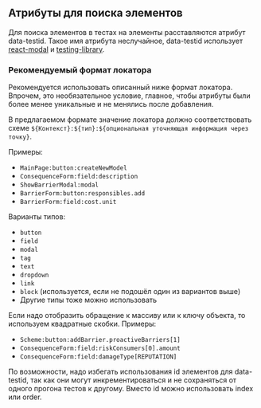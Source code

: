 ## Атрибуты для поиска элементов

Для поиска элементов в тестах на элементы расставляются атрибут data-testid.
Такое имя атрибута неслучайное, data-testid использует [react-modal](https://github.com/reactjs/react-modal) и [testing-library](https://testing-library.com).

### Рекомендуемый формат локатора

Рекомендуется использовать описанный ниже формат локатора. Впрочем, это необязательное условие, главное, чтобы атрибуты были более менее уникальные и не менялись после добавления.

В предлагаемом формате значение локатора должно соответствовать схеме `${Контекст}:${тип}:${опциональная уточняющая информация через точку}`.

Примеры:

- `MainPage:button:createNewModel`
- `ConsequenceForm:field:description`
- `ShowBarrierModal:modal`
- `BarrierForm:button:responsibles.add`
- `BarrierForm:field:cost.unit`

Варианты типов:

- `button`
- `field`
- `modal`
- `tag`
- `text`
- `dropdown`
- `link`
- `block` (используется, если не подошёл один из вариантов выше)
- Другие типы тоже можно использовать

Если надо отобразить обращение к массиву или к ключу объекта, то используем квадратные скобки. Примеры:

- `Scheme:button:addBarrier.proactiveBarriers[1]`
- `ConsequenceForm:field:riskConsumers[0].amount`
- `ConsequenceForm:field:damageType[REPUTATION]`

По возможности, надо избегать использования id элементов для data-testid,
так как они могут инкрементироваться и не сохраняться от одного прогона тестов к другому.
Вместо id можно использовать index или order.

